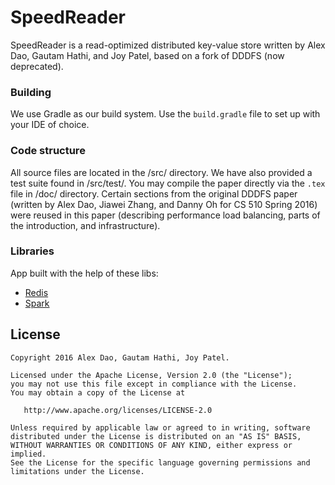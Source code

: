 SpeedReader
==========

SpeedReader is a read-optimized distributed key-value store written by Alex Dao,
Gautam Hathi, and Joy Patel, based on a fork of DDDFS (now deprecated).

### Building
We use Gradle as our build system. Use the `build.gradle` file to set up with
your IDE of choice.

### Code structure
All source files are located in the /src/ directory. We have also provided a
test suite found in /src/test/. You may compile the paper
directly via the `.tex` file in /doc/ directory. Certain sections from the original DDDFS paper (written by Alex Dao, Jiawei Zhang, and Danny Oh for CS 510 Spring 2016) were reused in this paper (describing performance load balancing, parts of the introduction, and infrastructure). 

### Libraries
App built with the help of these libs:
* [Redis](https://redis.io)
* [Spark](http://sparkjava.com)

License
--------

    Copyright 2016 Alex Dao, Gautam Hathi, Joy Patel.

    Licensed under the Apache License, Version 2.0 (the "License");
    you may not use this file except in compliance with the License.
    You may obtain a copy of the License at

       http://www.apache.org/licenses/LICENSE-2.0

    Unless required by applicable law or agreed to in writing, software
    distributed under the License is distributed on an "AS IS" BASIS,
    WITHOUT WARRANTIES OR CONDITIONS OF ANY KIND, either express or implied.
    See the License for the specific language governing permissions and
    limitations under the License.
